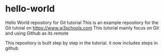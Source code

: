 # hello-world
Hello World repository for Git tutorial
This is an example repository for the Git tutoial on https://www.w3schools.com
This tutorial mainly focus on Git and using Github as its remote

This repository is built step by step in the tutorial.
it now includes steps in github
